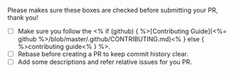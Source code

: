 Please makes sure these boxes are checked before submitting your PR, thank you!

* [ ] Make sure you follow the <% if (github) { %>[Contributing Guide](<%= github %>/blob/master/.github/CONTRIBUTING.md)<% } else { %>contributing guide<% } %>.
* [ ] Rebase before creating a PR to keep commit history clear.
* [ ] Add some descriptions and refer relative issues for you PR.
